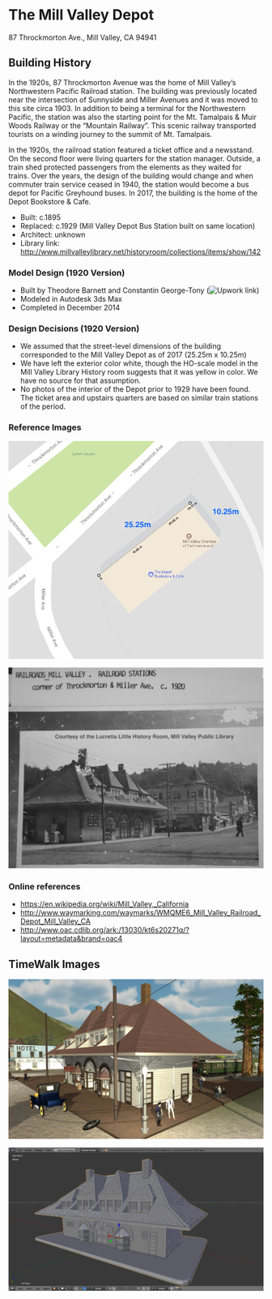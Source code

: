 # The Mill Valley Depot
87 Throckmorton Ave., Mill Valley, CA 94941

## Building History

In the 1920s, 87 Throckmorton Avenue was the home of Mill Valley’s Northwestern Pacific Railroad station. The building was previously located near the intersection of Sunnyside and Miller Avenues and it was moved to this site circa 1903. In addition to being a terminal for the Northwestern Pacific, the station was also the starting point for the Mt. Tamalpais & Muir Woods Railway or the “Mountain Railway”. This scenic railway transported tourists on a winding journey to the summit of Mt. Tamalpais. 

In the 1920s, the railroad station featured a ticket office and a newsstand. On the second floor were living quarters for the station manager. Outside, a train shed protected passengers from the elements as they waited for trains. Over the years, the design of the building would change and when commuter train service ceased in 1940, the station would become a bus depot for Pacific Greyhound buses. In 2017, the building is the home of the Depot Bookstore & Cafe.

- Built: c.1895
- Replaced: c.1929 (Mill Valley Depot Bus Station built on same location)
- Architect: unknown
- Library link: http://www.millvalleylibrary.net/historyroom/collections/items/show/142

### Model Design (1920 Version)
- Built by Theodore Barnett and Constantin George-Tony (![Upwork link](https://www.upwork.com/freelancers/~01b75f9a77ff2adbfa))
- Modeled in Autodesk 3ds Max
- Completed in December 2014

### Design Decisions (1920 Version)
- We assumed that the street-level dimensions of the building corresponded to the Mill Valley Depot as of 2017 (25.25m x 10.25m)
- We have left the exterior color white, though the HO-scale model in the Mill Valley Library History room suggests that it was yellow in color.  We have no source for that assumption.
- No photos of the interior of the Depot prior to 1929 have been found.  The ticket area and upstairs quarters are based on similar train stations of the period.

### Reference Images
![Google Maps dimensions](https://github.com/TimeWalkOrg/building-mill-valley-ca-train-depot/blob/master/Depot%202017%20dimensions.png)

![1920 photo](https://github.com/TimeWalkOrg/building-mill-valley-ca-train-depot/blob/master/Mill-Valley-Depot-1920-from-NE.jpg)

### Online references
- https://en.wikipedia.org/wiki/Mill_Valley,_California
- http://www.waymarking.com/waymarks/WMQME6_Mill_Valley_Railroad_Depot_Mill_Valley_CA
- http://www.oac.cdlib.org/ark:/13030/kt6s20271q/?layout=metadata&brand=oac4

## TimeWalk Images

![TimeWalk Unity Model](https://github.com/TimeWalkOrg/building-mill-valley-ca-train-depot/blob/master/Depot%20-%20TimeWalk%20Unity%20model.JPG)

![3D Printer Model](https://github.com/TimeWalkOrg/building-mill-valley-ca-train-depot/blob/master/Depot%203D%20Printer%20Model.png)

